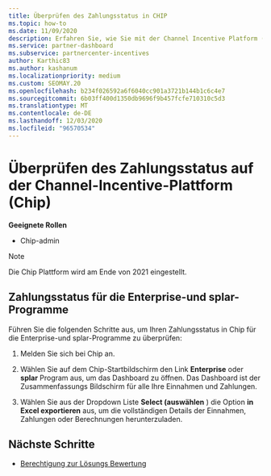```yaml
---
title: Überprüfen des Zahlungsstatus in CHIP
ms.topic: how-to
ms.date: 11/09/2020
description: Erfahren Sie, wie Sie mit der Channel Incentive Platform (Chip) den Zahlungsstatus überprüfen. Beachten Sie, dass der Chip am Ende von 2021 eingestellt wird.
ms.service: partner-dashboard
ms.subservice: partnercenter-incentives
author: Karthic83
ms.author: kashanum
ms.localizationpriority: medium
ms.custom: SEOMAY.20
ms.openlocfilehash: b234f026592a6f6040cc901a3721b144b1c6c4e7
ms.sourcegitcommit: 6b03ff400d1350db9696f9b457fcfe710310c5d3
ms.translationtype: MT
ms.contentlocale: de-DE
ms.lasthandoff: 12/03/2020
ms.locfileid: "96570534"
---
```

# <a name="check-payment-status-in-the-channel-incentives-platform-chip"></a>Überprüfen des Zahlungsstatus auf der Channel-Incentive-Plattform (Chip)

**Geeignete Rollen**

- Chip-admin

>[!NOTE]
>Die Chip Plattform wird am Ende von 2021 eingestellt.

## <a name="payment-status-for-the-enterprise-and-splar-programs"></a>Zahlungsstatus für die Enterprise-und splar-Programme

Führen Sie die folgenden Schritte aus, um Ihren Zahlungsstatus in Chip für die Enterprise-und splar-Programme zu überprüfen:

1. Melden Sie sich bei Chip an.
 
1. Wählen Sie auf dem Chip-Startbildschirm den Link **Enterprise** oder **splar** Program aus, um das Dashboard zu öffnen. Das Dashboard ist der Zusammenfassungs Bildschirm für alle Ihre Einnahmen und Zahlungen.
 
1. Wählen Sie aus der Dropdown Liste **Select (auswählen** ) die Option **in Excel exportieren** aus, um die vollständigen Details der Einnahmen, Zahlungen oder Berechnungen herunterzuladen.

## <a name="next-steps"></a>Nächste Schritte

- [Berechtigung zur Lösungs Bewertung](chip-solution-assessment.md) 
